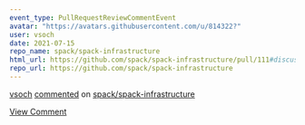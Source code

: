 ```yaml
---
event_type: PullRequestReviewCommentEvent
avatar: "https://avatars.githubusercontent.com/u/814322?"
user: vsoch
date: 2021-07-15
repo_name: spack/spack-infrastructure
html_url: https://github.com/spack/spack-infrastructure/pull/111#discussion_r670044898
repo_url: https://github.com/spack/spack-infrastructure
---
```


<a href='https://github.com/vsoch' target='_blank'>vsoch</a> <a href='https://github.com/spack/spack-infrastructure/pull/111#discussion_r670044898' target='_blank'>commented</a> on <a href='https://github.com/spack/spack-infrastructure' target='_blank'>spack/spack-infrastructure</a>

<a href='https://github.com/spack/spack-infrastructure/pull/111#discussion_r670044898' target='_blank'>View Comment</a>